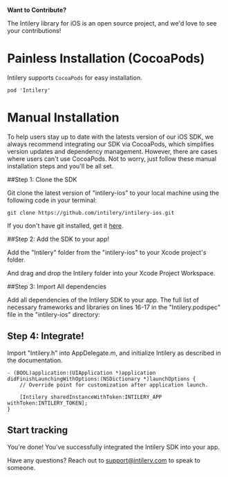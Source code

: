 <!--[![Build Status](https://travis-ci.org/intilery/intilery-ios.svg)](https://travis-ci.org/intilery/intilery-ios)
[![CocoaPods Version](http://img.shields.io/cocoapods/v/Intilery.svg?style=flat)](https://intilery.com)
[![Carthage compatible](https://img.shields.io/badge/Carthage-compatible-4BC51D.svg?style=flat)](https://github.com/Carthage/Carthage)
[![Apache License](http://img.shields.io/cocoapods/l/Intilery.svg?style=flat)](https://intilery.com)
-->

**Want to Contribute?**

The Intilery library for iOS is an open source project, and we'd love to see your contributions!

# Painless Installation (CocoaPods)

Intilery supports `CocoaPods` for easy installation.

`pod 'Intilery'`

<!--
# Carthage

Intilery also supports `Carthage` to package your dependencies as a framework.
Check out the **[Carthage docs »](https://github.com/Carthage/Carthage)** for more info.
-->

# Manual Installation

To help users stay up to date with the latests version of our iOS SDK, we always recommend integrating our SDK via CocoaPods, which simplifies version updates and dependency management. However, there are cases where users can't use CocoaPods. Not to worry, just follow these manual installation steps and you'll be all set.

##Step 1: Clone the SDK

Git clone the latest version of "intilery-ios" to your local machine using the following code in your terminal:

```
git clone https://github.com/intilery/intilery-ios.git
```

If you don't have git installed, get it [here](http://git-scm.com/downloads).

##Step 2: Add the SDK to your app!

Add the "Intilery" folder from the "intilery-ios" to your Xcode project's folder.

And drag and drop the Intilery folder into your Xcode Project Workspace.

##Step 3: Import All dependencies

Add all dependencies of the Intilery SDK to your app. The full list of necessary frameworks and libraries on lines 16-17 in the "Intilery.podspec" file in the "intilery-ios" directory: 

## Step 4: Integrate!

Import "Intilery.h" into AppDelegate.m, and initialize Intilery as described in the documentation. 

```
- (BOOL)application:(UIApplication *)application didFinishLaunchingWithOptions:(NSDictionary *)launchOptions {
    // Override point for customization after application launch.
    
    [Intilery sharedInstanceWithToken:INTILERY_APP withToken:INTILERY_TOKEN];
}
```

## Start tracking

You're done! You've successfully integrated the Intilery SDK into your app. 

Have any questions? Reach out to [support@intilery.com](mailto:support@intilery.com) to speak to someone.
